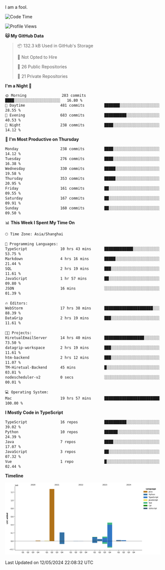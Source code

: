 I am a fool.

<!--START_SECTION:waka-->
![Code Time](http://img.shields.io/badge/Code%20Time-1%2C418%20hrs%2032%20mins-blue)

![Profile Views](http://img.shields.io/badge/Profile%20Views-0-blue)

**🐱 My GitHub Data** 

> 📦 132.3 kB Used in GitHub's Storage 
 > 
> 🚫 Not Opted to Hire
 > 
> 📜 26 Public Repositories 
 > 
> 🔑 21 Private Repositories 
 > 
**I'm a Night 🦉** 

```text
🌞 Morning                283 commits         ████░░░░░░░░░░░░░░░░░░░░░   16.80 % 
🌆 Daytime                481 commits         ███████░░░░░░░░░░░░░░░░░░   28.55 % 
🌃 Evening                683 commits         ██████████░░░░░░░░░░░░░░░   40.53 % 
🌙 Night                  238 commits         ████░░░░░░░░░░░░░░░░░░░░░   14.12 % 
```
📅 **I'm Most Productive on Thursday** 

```text
Monday                   238 commits         ████░░░░░░░░░░░░░░░░░░░░░   14.12 % 
Tuesday                  276 commits         ████░░░░░░░░░░░░░░░░░░░░░   16.38 % 
Wednesday                330 commits         █████░░░░░░░░░░░░░░░░░░░░   19.58 % 
Thursday                 353 commits         █████░░░░░░░░░░░░░░░░░░░░   20.95 % 
Friday                   161 commits         ██░░░░░░░░░░░░░░░░░░░░░░░   09.55 % 
Saturday                 167 commits         ██░░░░░░░░░░░░░░░░░░░░░░░   09.91 % 
Sunday                   160 commits         ██░░░░░░░░░░░░░░░░░░░░░░░   09.50 % 
```


📊 **This Week I Spent My Time On** 

```text
🕑︎ Time Zone: Asia/Shanghai

💬 Programming Languages: 
TypeScript               10 hrs 43 mins      █████████████░░░░░░░░░░░░   53.75 % 
Markdown                 4 hrs 16 mins       █████░░░░░░░░░░░░░░░░░░░░   21.44 % 
SQL                      2 hrs 19 mins       ███░░░░░░░░░░░░░░░░░░░░░░   11.61 % 
JavaScript               1 hr 57 mins        ██░░░░░░░░░░░░░░░░░░░░░░░   09.80 % 
JSON                     16 mins             ░░░░░░░░░░░░░░░░░░░░░░░░░   01.39 % 

🔥 Editors: 
WebStorm                 17 hrs 38 mins      ██████████████████████░░░   88.39 % 
DataGrip                 2 hrs 19 mins       ███░░░░░░░░░░░░░░░░░░░░░░   11.61 % 

🐱‍💻 Projects: 
HiretualEmailServer      14 hrs 40 mins      ██████████████████░░░░░░░   73.50 % 
datagrip-workspace       2 hrs 19 mins       ███░░░░░░░░░░░░░░░░░░░░░░   11.61 % 
htm-backend              2 hrs 12 mins       ███░░░░░░░░░░░░░░░░░░░░░░   11.07 % 
TM-Hiretual-Backend      45 mins             █░░░░░░░░░░░░░░░░░░░░░░░░   03.81 % 
nodescheduler-v2         0 secs              ░░░░░░░░░░░░░░░░░░░░░░░░░   00.01 % 

💻 Operating System: 
Mac                      19 hrs 57 mins      █████████████████████████   100.00 % 
```

**I Mostly Code in TypeScript** 

```text
TypeScript               16 repos            ██████████░░░░░░░░░░░░░░░   39.02 % 
Python                   10 repos            ██████░░░░░░░░░░░░░░░░░░░   24.39 % 
Java                     7 repos             ████░░░░░░░░░░░░░░░░░░░░░   17.07 % 
JavaScript               3 repos             ██░░░░░░░░░░░░░░░░░░░░░░░   07.32 % 
Vue                      1 repo              █░░░░░░░░░░░░░░░░░░░░░░░░   02.44 % 
```



**Timeline**

![Lines of Code chart](https://raw.githubusercontent.com/VeejaLiu/VeejaLiu/master/assets/bar_graph.png)


 Last Updated on 12/05/2024 22:08:32 UTC
<!--END_SECTION:waka-->
